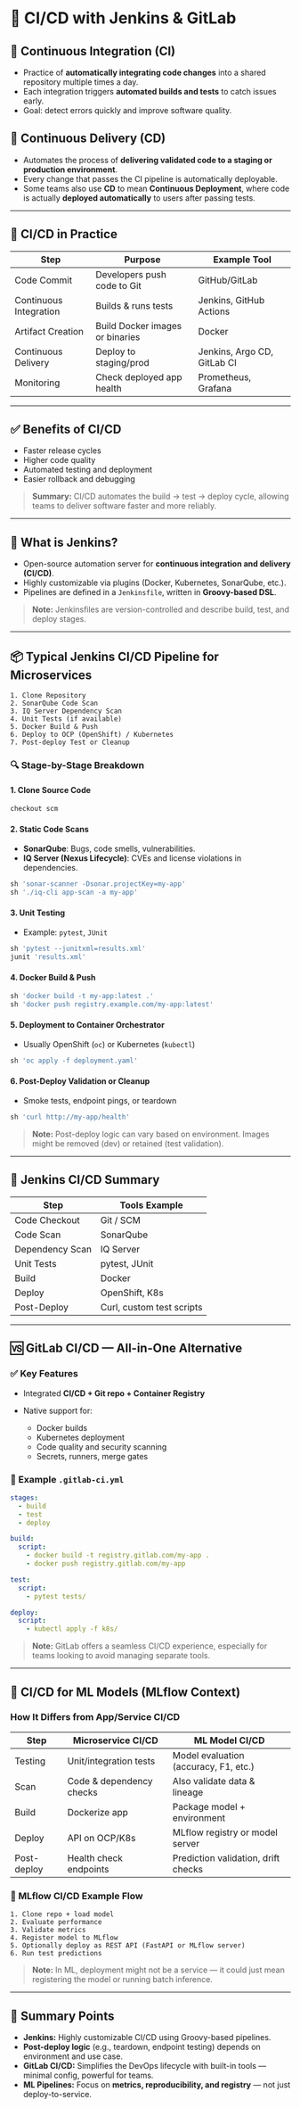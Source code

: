 # 🔁 CI/CD with Jenkins & GitLab

## 🚀 **Continuous Integration (CI)**

* Practice of **automatically integrating code changes** into a shared repository multiple times a day.
* Each integration triggers **automated builds and tests** to catch issues early.
* Goal: detect errors quickly and improve software quality.

## 🚢 **Continuous Delivery (CD)**

* Automates the process of **delivering validated code to a staging or production environment**.
* Every change that passes the CI pipeline is automatically deployable.
* Some teams also use **CD** to mean **Continuous Deployment**, where code is actually **deployed automatically** to users after passing tests.

---

## 🔁 CI/CD in Practice

| Step                   | Purpose                         | Example Tool                |
| ---------------------- | ------------------------------- | --------------------------- |
| Code Commit            | Developers push code to Git     | GitHub/GitLab               |
| Continuous Integration | Builds & runs tests             | Jenkins, GitHub Actions     |
| Artifact Creation      | Build Docker images or binaries | Docker                      |
| Continuous Delivery    | Deploy to staging/prod          | Jenkins, Argo CD, GitLab CI |
| Monitoring             | Check deployed app health       | Prometheus, Grafana         |

---

## ✅ Benefits of CI/CD

* Faster release cycles
* Higher code quality
* Automated testing and deployment
* Easier rollback and debugging

> **Summary:** CI/CD automates the build → test → deploy cycle, allowing teams to deliver software faster and more reliably.

---

## 🧰 What is Jenkins?

- Open-source automation server for **continuous integration and delivery (CI/CD)**.
- Highly customizable via plugins (Docker, Kubernetes, SonarQube, etc.).
- Pipelines are defined in a `Jenkinsfile`, written in **Groovy-based DSL**.

> **Note:** Jenkinsfiles are version-controlled and describe build, test, and deploy stages.

---

## 📦 Typical Jenkins CI/CD Pipeline for Microservices

```plaintext
1. Clone Repository
2. SonarQube Code Scan
3. IQ Server Dependency Scan
4. Unit Tests (if available)
5. Docker Build & Push
6. Deploy to OCP (OpenShift) / Kubernetes
7. Post-deploy Test or Cleanup
````

### 🔍 Stage-by-Stage Breakdown

#### 1. **Clone Source Code**

```groovy
checkout scm
```

#### 2. **Static Code Scans**

* **SonarQube**: Bugs, code smells, vulnerabilities.
* **IQ Server (Nexus Lifecycle)**: CVEs and license violations in dependencies.

```groovy
sh 'sonar-scanner -Dsonar.projectKey=my-app'
sh './iq-cli app-scan -a my-app'
```

#### 3. **Unit Testing**

* Example: `pytest`, `JUnit`

```groovy
sh 'pytest --junitxml=results.xml'
junit 'results.xml'
```

#### 4. **Docker Build & Push**

```groovy
sh 'docker build -t my-app:latest .'
sh 'docker push registry.example.com/my-app:latest'
```

#### 5. **Deployment to Container Orchestrator**

* Usually OpenShift (`oc`) or Kubernetes (`kubectl`)

```groovy
sh 'oc apply -f deployment.yaml'
```

#### 6. **Post-Deploy Validation or Cleanup**

* Smoke tests, endpoint pings, or teardown

```groovy
sh 'curl http://my-app/health'
```

> **Note:** Post-deploy logic can vary based on environment. Images might be removed (dev) or retained (test validation).

---

## 🧩 Jenkins CI/CD Summary

| Step            | Tools Example             |
| --------------- | ------------------------- |
| Code Checkout   | Git / SCM                 |
| Code Scan       | SonarQube                 |
| Dependency Scan | IQ Server                 |
| Unit Tests      | pytest, JUnit             |
| Build           | Docker                    |
| Deploy          | OpenShift, K8s            |
| Post-Deploy     | Curl, custom test scripts |

---

## 🆚 GitLab CI/CD — All-in-One Alternative

### ✅ Key Features

* Integrated **CI/CD + Git repo + Container Registry**
* Native support for:

  * Docker builds
  * Kubernetes deployment
  * Code quality and security scanning
  * Secrets, runners, merge gates

### 📄 Example `.gitlab-ci.yml`

```yaml
stages:
  - build
  - test
  - deploy

build:
  script:
    - docker build -t registry.gitlab.com/my-app .
    - docker push registry.gitlab.com/my-app

test:
  script:
    - pytest tests/

deploy:
  script:
    - kubectl apply -f k8s/
```

> **Note:** GitLab offers a seamless CI/CD experience, especially for teams looking to avoid managing separate tools.

---

## 🤖 CI/CD for ML Models (MLflow Context)

### How It Differs from App/Service CI/CD

| Step        | Microservice CI/CD       | ML Model CI/CD                        |
| ----------- | ------------------------ | ------------------------------------- |
| Testing     | Unit/integration tests   | Model evaluation (accuracy, F1, etc.) |
| Scan        | Code & dependency checks | Also validate data & lineage          |
| Build       | Dockerize app            | Package model + environment           |
| Deploy      | API on OCP/K8s           | MLflow registry or model server       |
| Post-deploy | Health check endpoints   | Prediction validation, drift checks   |

### 🧪 MLflow CI/CD Example Flow

```plaintext
1. Clone repo + load model
2. Evaluate performance
3. Validate metrics
4. Register model to MLflow
5. Optionally deploy as REST API (FastAPI or MLflow server)
6. Run test predictions
```

> **Note:** In ML, deployment might not be a service — it could just mean registering the model or running batch inference.

---

## 🧠 Summary Points

* **Jenkins:** Highly customizable CI/CD using Groovy-based pipelines.
* **Post-deploy logic** (e.g., teardown, endpoint testing) depends on environment and use case.
* **GitLab CI/CD:** Simplifies the DevOps lifecycle with built-in tools — minimal config, powerful for teams.
* **ML Pipelines:** Focus on **metrics, reproducibility, and registry** — not just deploy-to-service.
